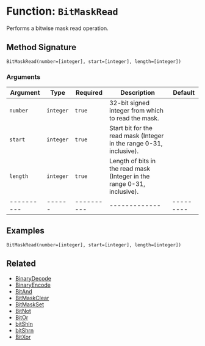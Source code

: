 [comment]: # (Note: This documentation is generated dynamically in the build process.  To modify the contents, change the javadoc on the _invoke method of the BIF class)

# Function: `BitMaskRead`

Performs a bitwise mask read operation.

## Method Signature
```
BitMaskRead(number=[integer], start=[integer], length=[integer])
```
### Arguments

| Argument | Type | Required | Description | Default |
|----------|------|----------|-------------|---------|
| `number` | `integer` | `true` | 32-bit signed integer from which to read the mask. | |
| `start` | `integer` | `true` | Start bit for the read mask (Integer in the range 0-31, inclusive). | |
| `length` | `integer` | `true` | Length of bits in the read mask (Integer in the range 0-31, inclusive). | |
|----------|------|----------|-------------|---------|



## Examples

```
BitMaskRead(number=[integer], start=[integer], length=[integer])
```

## Related
  * [BinaryDecode](BinaryDecode.md)
  * [BinaryEncode](BinaryEncode.md)
  * [BitAnd](BitAnd.md)
  * [BitMaskClear](BitMaskClear.md)
  * [BitMaskSet](BitMaskSet.md)
  * [BitNot](BitNot.md)
  * [BitOr](BitOr.md)
  * [bitShln](bitShln.md)
  * [bitShrn](bitShrn.md)
  * [BitXor](BitXor.md)
